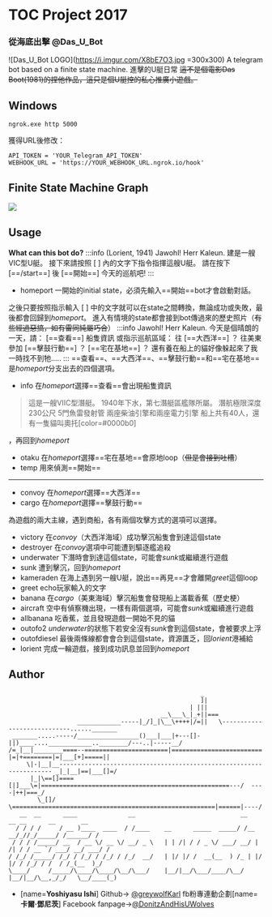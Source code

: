 # TOC Project 2017
### 從海底出擊 @Das_U_Bot
![Das_U_Bot LOGO](https://i.imgur.com/X8bE7O3.jpg =300x300)
A telegram bot based on a finite state machine.
進擊的U艇日常
~~這不是個電影Das Boot(1981)的捏他作品，這只是個U艇控的私心推廣小遊戲。~~

## Windows
```
ngrok.exe http 5000
```
獲得URL後修改：
```python=11
API_TOKEN = 'YOUR_Telegram_API_TOKEN'
WEBHOOK_URL = 'https://YOUR_WEBHOOK_URL.ngrok.io/hook'
```

## Finite State Machine Graph
![](https://i.imgur.com/TnEpgF9.png)

## Usage
**What can this bot do?**
:::info
(Lorient, 1941)
Jawohl! Herr Kaleun.
建是一艘VIC型U艇。
接下來請按照 [ ] 內的文字下指令指揮這艘U艇。
請在按下 [==/start==] 後 [==開始==] 今天的巡航吧!
:::
* homeport
一開始的initial state，必須先輸入==開始==bot才會啟動對話。

之後只要按照指示輸入 [ ] 中的文字就可以在state之間轉換，無論成功或失敗，最後都會回歸到*homeport*。
進入有情境的state都會接到bot傳過來的歷史照片（~~有些經過惡搞，如有雷同純屬巧合~~）
:::info
Jawohl! Herr Kaleun.
今天是個晴朗的一天，請：
[==查看==] 船隻資訊
或指示巡航區域：
往 [==大西洋==] ？
往美東參加 [==擊鼓行動==] ？
 [==宅在基地==] ？
還有養在船上的貓好像躲起來了我一時找不到牠.....
:::
==查看==、==大西洋==、==擊鼓行動==和==宅在基地==是*homeport*分支出去的四個選項。
* info
在*homeport*選擇==查看==會出現船隻資訊
> 這是一艘VIIC型潛艇。
1940年下水，第七潛艇區艦隊所屬。
潛航極限深度230公尺
5門魚雷發射管
兩座柴油引擎和兩座電力引擎
船上共有40人，還有一隻貓叫奧托[color=#0000b0]

，再回到*homeport*
* otaku
在*homeport*選擇==宅在基地==會原地loop（~~但是會接到吐槽~~）
* temp
用來偵測==開始==
---
* convoy
在*homeport*選擇==大西洋==
* cargo
在*homeport*選擇==擊鼓行動==

為遊戲的兩大主線，遇到商船，各有兩個攻擊方式的選項可以選擇。
* victory 
在*convoy*（大西洋海域）成功擊沉船隻會到達這個state
* destroyer
在*convoy*選項中可能遭到驅逐艦追殺
* underwater
下潛時會到達這個state，可能會*sunk*或繼續進行遊戲
* sunk
遭到擊沉，回到*homeport*
* kameraden
在海上遇到另一艘U艇，說出==再見==才會離開*greet*這個loop
* greet
echo玩家輸入的文字
* banana
在*cargo*（美東海域）擊沉船隻會發現船上滿載香蕉（歷史梗）
* aircraft
空中有偵察機出現，一樣有兩個選項，可能會*sunk*或繼續進行遊戲
* allbanana
吃香蕉，並且發現遊戲一開始不見的貓
* outofo2
*underwater*的狀態下若安全沒有*sunk*會到這個state，會被要求上浮
* outofdiesel
最後兩條線都會會合到這個state，資源匱乏，回*lorient*港補給
* lorient
完成一輪遊戲，接到成功訊息並回到*homeport*

## Author
<!--ASCIIART:U-BOOT/byYoshiyasu Ishi@greywolfKarl-->
```
                                                     _
                                                     ]|
                                                  | |||
                                          __\___\_|_+||===
                   ____________-----|_/]_|\__\++++|/=||   \----------------------------......_______ 
 _______.....-----/_________________()___|___|+---[]-||)____....____________..________/---..|-----__/
/=_|__|________====--=======================|=========================  |=|+========|=|___[+]=====||
     \|-|__|__-------------------------------------------------------------------- _|_|__|==|___[]=/
      |_|\==[]====[|]___\=|====================================================---/  ----|++|===_/
        \_[]/            \========================================================|======|----/
   __  __      ____              __                             __           __ __      __       __
  / / / /     / __ )____  ____  / /____    __      _____  _____/ /__      __/_//_/_____/ /______/ /
 / / / /_____/ __  / __ \/ __ \/ __/ _ \   | | /| / / _ \/ ___/ __/ | /| / / __ `/ ___/ __/ ___/ / 
/ /_/ /_____/ /_/ / /_/ / /_/ / /_/  __/   | |/ |/ /  __(__  ) /_ | |/ |/ / /_/ / /  / /_(__  )_/  
\____/     /_____/\____/\____/\__/\___/    |__/|__/\___/____/\__/ |__/|__/\__,_/_/   \__/____(_) 
```
* [name=**Yoshiyasu Ishi**] Github-> [@greywolfKarl](https://github.com/greywolfKarl)
fb粉專連動企劃[name=**卡爾·鄧尼茨**] Facebook fanpage->[@DonitzAndHisUWolves](https://www.facebook.com/DonitzAndHisUWolves)